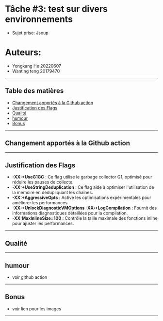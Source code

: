 # Tâche #3: test sur divers environnements
- Sujet prise: Jsoup 

# Auteurs:
- Yongkang He 20220607
- Wanting teng 20179470

---
## Table des matières
- [Changement apportés à la Github action ](#Changement-apportés-à-la-Github-action)
- [Justification des Flags](#Justification-des-Flags)
- [Qualité](#Qualité)
- [humour](#humour)
- [Bonus](#Bonus)
---



## Changement apportés à la Github action 
---

## Justification des Flags
- **-XX:+UseG1GC** : Ce flag utilise le garbage collector G1, optimisé pour réduire les pauses de collecte.
- **-XX:+UseStringDeduplication** : Ce flag aide à optimiser l'utilisation de la mémoire en dédupliquant les chaînes.
- **-XX:+AggressiveOpts** : Active les optimisations expérimentales pour améliorer les performances.
- **-XX:+UnlockDiagnosticVMOptions -XX:+LogCompilation** : Fournit des informations diagnostiques détaillées pour la compilation.
- **-XX:MaxInlineSize=100** : Contrôle la taille maximale des fonctions inline pour ajuster les performances.
---

## Qualité
---


## humour
- voir github action
---


## Bonus
- voir lien pour les images
- ---